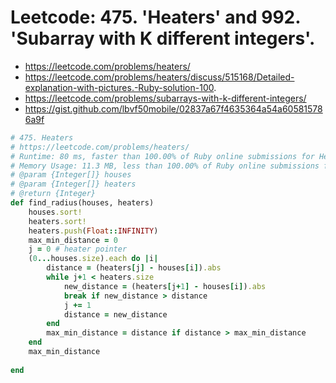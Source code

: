 # Leetcode: 475. 'Heaters' and 992. 'Subarray with K different integers'.

- https://leetcode.com/problems/heaters/
- https://leetcode.com/problems/heaters/discuss/515168/Detailed-explanation-with-pictures.-Ruby-solution-100.
- https://leetcode.com/problems/subarrays-with-k-different-integers/
- https://gist.github.com/lbvf50mobile/02837a67f4635364a54a605815786a9f

```Ruby
# 475. Heaters
# https://leetcode.com/problems/heaters/
# Runtime: 80 ms, faster than 100.00% of Ruby online submissions for Heaters.
# Memory Usage: 11.3 MB, less than 100.00% of Ruby online submissions for Heaters.
# @param {Integer[]} houses
# @param {Integer[]} heaters
# @return {Integer}
def find_radius(houses, heaters)
    houses.sort!
    heaters.sort!
    heaters.push(Float::INFINITY)
    max_min_distance = 0
    j = 0 # heater pointer
    (0...houses.size).each do |i|
        distance = (heaters[j] - houses[i]).abs
        while j+1 < heaters.size 
            new_distance = (heaters[j+1] - houses[i]).abs
            break if new_distance > distance
            j += 1
            distance = new_distance
        end
        max_min_distance = distance if distance > max_min_distance
    end
    max_min_distance
    
end
```
